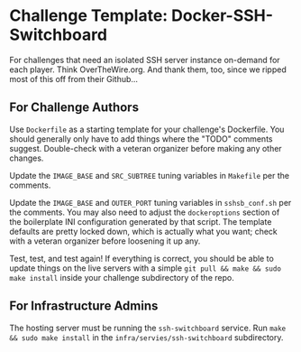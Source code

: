 # Challenge Template: Docker-SSH-Switchboard

For challenges that need an isolated SSH server instance on-demand for each player.
Think OverTheWire.org.  And thank them, too, since we ripped most of this off from their Github...

## For Challenge Authors

Use `Dockerfile` as a starting template for your challenge's Dockerfile.
You should generally only have to add things where the "TODO" comments suggest.
Double-check with a veteran organizer before making any other changes.

Update the `IMAGE_BASE` and `SRC_SUBTREE` tuning variables in `Makefile` per the comments.

Update the `IMAGE_BASE` and `OUTER_PORT` tuning variables in `sshsb_conf.sh` per the comments.
You may also need to adjust the `dockeroptions` section of the boilerplate INI configuration generated by that script.
The template defaults are pretty locked down, which is actually what you want; check with a veteran organizer before loosening it up any.

Test, test, and test again!  If everything is correct, you should be able to update things on the live servers with a simple `git pull && make && sudo make install` inside your challenge subdirectory of the repo.

## For Infrastructure Admins

The hosting server must be running the `ssh-switchboard` service.
Run `make && sudo make install` in the `infra/servies/ssh-switchboard` subdirectory.
